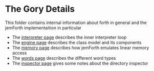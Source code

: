 # The Gory Details #
This folder contains internal information about forth in general and
the jemForth implementaition in particular

- The [interpreter page](interpreter.md) describes the inner interpreter loop
- The [engine page](engine.md) describes the class model and its components
- The [memory page](memory.md) describes how jemForth emulates linear memory access
- The [words page](words.md) describes the different word types
- The [inspector page](inspector.md) gives some notes about the directory inspector
